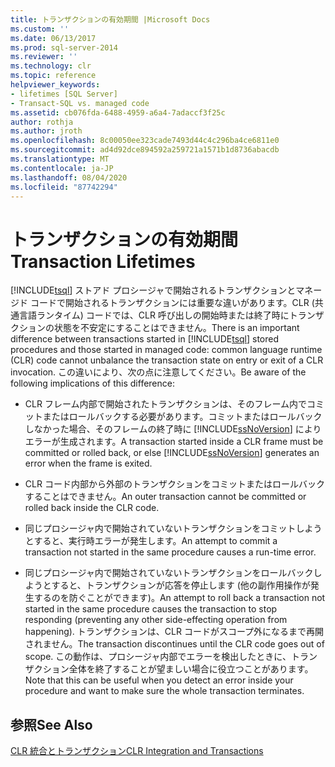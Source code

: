 ```yaml
---
title: トランザクションの有効期間 |Microsoft Docs
ms.custom: ''
ms.date: 06/13/2017
ms.prod: sql-server-2014
ms.reviewer: ''
ms.technology: clr
ms.topic: reference
helpviewer_keywords:
- lifetimes [SQL Server]
- Transact-SQL vs. managed code
ms.assetid: cb076fda-6488-4959-a6a4-7adaccf3f25c
author: rothja
ms.author: jroth
ms.openlocfilehash: 8c00050ee323cade7493d44c4c296ba4ce6811e0
ms.sourcegitcommit: ad4d92dce894592a259721a1571b1d8736abacdb
ms.translationtype: MT
ms.contentlocale: ja-JP
ms.lasthandoff: 08/04/2020
ms.locfileid: "87742294"
---
```

# <a name="transaction-lifetimes"></a><span data-ttu-id="1df6a-102">トランザクションの有効期間</span><span class="sxs-lookup"><span data-stu-id="1df6a-102">Transaction Lifetimes</span></span>
  <span data-ttu-id="1df6a-103">[!INCLUDE[tsql](../../includes/tsql-md.md)] ストアド プロシージャで開始されるトランザクションとマネージド コードで開始されるトランザクションには重要な違いがあります。CLR (共通言語ランタイム) コードでは、CLR 呼び出しの開始時または終了時にトランザクションの状態を不安定にすることはできません。</span><span class="sxs-lookup"><span data-stu-id="1df6a-103">There is an important difference between transactions started in [!INCLUDE[tsql](../../includes/tsql-md.md)] stored procedures and those started in managed code: common language runtime (CLR) code cannot unbalance the transaction state on entry or exit of a CLR invocation.</span></span> <span data-ttu-id="1df6a-104">この違いにより、次の点に注意してください。</span><span class="sxs-lookup"><span data-stu-id="1df6a-104">Be aware of the following implications of this difference:</span></span>  
  
-   <span data-ttu-id="1df6a-105">CLR フレーム内部で開始されたトランザクションは、そのフレーム内でコミットまたはロールバックする必要があります。コミットまたはロールバックしなかった場合、そのフレームの終了時に [!INCLUDE[ssNoVersion](../../includes/ssnoversion-md.md)] によりエラーが生成されます。</span><span class="sxs-lookup"><span data-stu-id="1df6a-105">A transaction started inside a CLR frame must be committed or rolled back, or else [!INCLUDE[ssNoVersion](../../includes/ssnoversion-md.md)] generates an error when the frame is exited.</span></span>  
  
-   <span data-ttu-id="1df6a-106">CLR コード内部から外部のトランザクションをコミットまたはロールバックすることはできません。</span><span class="sxs-lookup"><span data-stu-id="1df6a-106">An outer transaction cannot be committed or rolled back inside the CLR code.</span></span>  
  
-   <span data-ttu-id="1df6a-107">同じプロシージャ内で開始されていないトランザクションをコミットしようとすると、実行時エラーが発生します。</span><span class="sxs-lookup"><span data-stu-id="1df6a-107">An attempt to commit a transaction not started in the same procedure causes a run-time error.</span></span>  
  
-   <span data-ttu-id="1df6a-108">同じプロシージャ内で開始されていないトランザクションをロールバックしようとすると、トランザクションが応答を停止します (他の副作用操作が発生するのを防ぐことができます)。</span><span class="sxs-lookup"><span data-stu-id="1df6a-108">An attempt to roll back a transaction not started in the same procedure causes the transaction to stop responding (preventing any other side-effecting operation from happening).</span></span> <span data-ttu-id="1df6a-109">トランザクションは、CLR コードがスコープ外になるまで再開されません。</span><span class="sxs-lookup"><span data-stu-id="1df6a-109">The transaction discontinues until the CLR code goes out of scope.</span></span> <span data-ttu-id="1df6a-110">この動作は、プロシージャ内部でエラーを検出したときに、トランザクション全体を終了することが望ましい場合に役立つことがあります。</span><span class="sxs-lookup"><span data-stu-id="1df6a-110">Note that this can be useful when you detect an error inside your procedure and want to make sure the whole transaction terminates.</span></span>  
  
## <a name="see-also"></a><span data-ttu-id="1df6a-111">参照</span><span class="sxs-lookup"><span data-stu-id="1df6a-111">See Also</span></span>  
 [<span data-ttu-id="1df6a-112">CLR 統合とトランザクション</span><span class="sxs-lookup"><span data-stu-id="1df6a-112">CLR Integration and Transactions</span></span>](../native-client-ole-db-transactions/transactions.md)  
  
  
